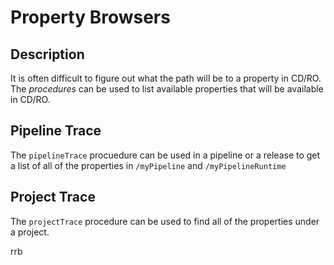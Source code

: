 # Property Browsers

## Description

It is often difficult to figure out what the path will be to a property in CD/RO.  The *procedures* can be used to list available properties that will be available in CD/RO.

## Pipeline Trace

The `pipelineTrace` procuedure can be used in a pipeline or a release to get a list of all of the properties in `/myPipeline` and `/myPipelineRuntime`

## Project Trace

The `projectTrace` procedure can be used to find all of the properties under a project.

rrb
